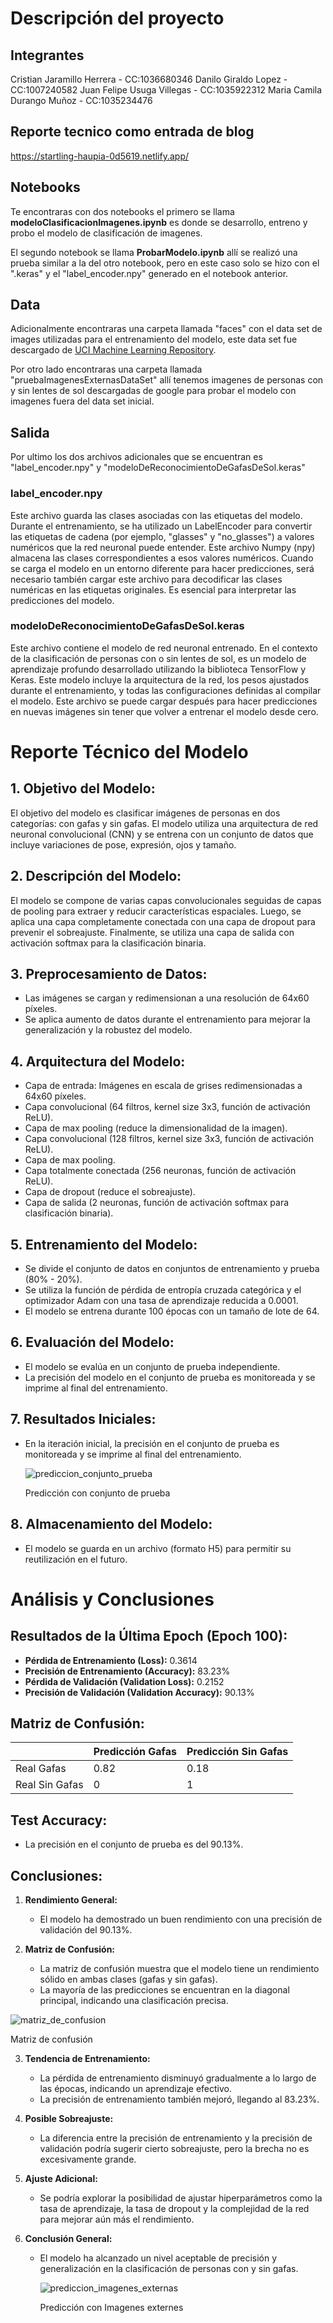 # Descripción del proyecto

## Integrantes
Cristian Jaramillo Herrera - CC:1036680346
Danilo Giraldo Lopez - CC:1007240582
Juan Felipe Usuga Villegas - CC:1035922312 
Maria Camila Durango Muñoz - CC:1035234476 


## Reporte tecnico como entrada de blog
https://startling-haupia-0d5619.netlify.app/


## Notebooks

Te encontraras con dos notebooks el primero se llama **modeloClasificacionImagenes.ipynb** es donde se desarrollo, entreno y probo el modelo de clasificación de imagenes.

El segundo notebook se llama **ProbarModelo.ipynb** allí se realizó una prueba similar a la del otro notebook, pero en este caso solo se hizo con el ".keras" y el "label_encoder.npy" generado en el notebook anterior.

## Data
Adicionalmente encontraras una carpeta llamada "faces" con el data set de images utilizadas para el entrenamiento del modelo, este data set fue descargado de [UCI Machine Learning Repository](https://archive.ics.uci.edu/ml/datasets/CMU+Face+Images).

Por otro lado encontraras una carpeta llamada "pruebaImagenesExternasDataSet" allí tenemos imagenes de personas con y sin lentes de sol descargadas de google para probar el modelo con imagenes fuera del data set inicial.

## Salida

Por ultimo los dos archivos adicionales que se encuentran es "label_encoder.npy" y "modeloDeReconocimientoDeGafasDeSol.keras"

### label_encoder.npy

Este archivo guarda las clases asociadas con las etiquetas del modelo. Durante el entrenamiento, se ha utilizado un LabelEncoder para convertir las etiquetas de cadena (por ejemplo, "glasses" y "no_glasses") a valores numéricos que la red neuronal puede entender. Este archivo Numpy (npy) almacena las clases correspondientes a esos valores numéricos. Cuando se carga el modelo en un entorno diferente para hacer predicciones, será necesario también cargar este archivo para decodificar las clases numéricas en las etiquetas originales. Es esencial para interpretar las predicciones del modelo.

### modeloDeReconocimientoDeGafasDeSol.keras

Este archivo contiene el modelo de red neuronal entrenado. En el contexto de la clasificación de personas con o sin lentes de sol, es un modelo de aprendizaje profundo desarrollado utilizando la biblioteca TensorFlow y Keras. Este modelo incluye la arquitectura de la red, los pesos ajustados durante el entrenamiento, y todas las configuraciones definidas al compilar el modelo. Este archivo se puede cargar después para hacer predicciones en nuevas imágenes sin tener que volver a entrenar el modelo desde cero.




# Reporte Técnico del Modelo

## 1. Objetivo del Modelo:

El objetivo del modelo es clasificar imágenes de personas en dos categorías: con gafas y sin gafas. El modelo utiliza una arquitectura de red neuronal convolucional (CNN) y se entrena con un conjunto de datos que incluye variaciones de pose, expresión, ojos y tamaño.

## 2. Descripción del Modelo:

El modelo se compone de varias capas convolucionales seguidas de capas de pooling para extraer y reducir características espaciales. Luego, se aplica una capa completamente conectada con una capa de dropout para prevenir el sobreajuste. Finalmente, se utiliza una capa de salida con activación softmax para la clasificación binaria.

## 3. Preprocesamiento de Datos:

- Las imágenes se cargan y redimensionan a una resolución de 64x60 píxeles.
- Se aplica aumento de datos durante el entrenamiento para mejorar la generalización y la robustez del modelo.

## 4. Arquitectura del Modelo:

- Capa de entrada: Imágenes en escala de grises redimensionadas a 64x60 píxeles.
- Capa convolucional (64 filtros, kernel size 3x3, función de activación ReLU).
- Capa de max pooling (reduce la dimensionalidad de la imagen).
- Capa convolucional (128 filtros, kernel size 3x3, función de activación ReLU).
- Capa de max pooling.
- Capa totalmente conectada (256 neuronas, función de activación ReLU).
- Capa de dropout (reduce el sobreajuste).
- Capa de salida (2 neuronas, función de activación softmax para clasificación binaria).

## 5. Entrenamiento del Modelo:

- Se divide el conjunto de datos en conjuntos de entrenamiento y prueba (80% - 20%).
- Se utiliza la función de pérdida de entropía cruzada categórica y el optimizador Adam con una tasa de aprendizaje reducida a 0.0001.
- El modelo se entrena durante 100 épocas con un tamaño de lote de 64.

## 6. Evaluación del Modelo:

- El modelo se evalúa en un conjunto de prueba independiente.
- La precisión del modelo en el conjunto de prueba es monitoreada y se imprime al final del entrenamiento.

## 7. Resultados Iniciales:

- En la iteración inicial, la precisión en el conjunto de prueba es monitoreada y se imprime al final del entrenamiento.

  ![prediccion_conjunto_prueba](https://github.com/crjahe26/clasificacion_imagenes/assets/45887686/aad0349f-fd74-4f44-85cf-857979732b80)
  
  Predicción con conjunto de prueba


## 8. Almacenamiento del Modelo:

- El modelo se guarda en un archivo (formato H5) para permitir su reutilización en el futuro.


# Análisis y Conclusiones

## Resultados de la Última Epoch (Epoch 100):

- **Pérdida de Entrenamiento (Loss):** 0.3614
- **Precisión de Entrenamiento (Accuracy):** 83.23%
- **Pérdida de Validación (Validation Loss):** 0.2152
- **Precisión de Validación (Validation Accuracy):** 90.13%

## Matriz de Confusión:

|               | Predicción Gafas | Predicción Sin Gafas |
|---------------|------------------|----------------------|
| Real Gafas    |       0.82       |         0.18         |
| Real Sin Gafas|        0         |           1          |



## Test Accuracy:

- La precisión en el conjunto de prueba es del 90.13%.

## Conclusiones:

1. **Rendimiento General:**
   - El modelo ha demostrado un buen rendimiento con una precisión de validación del 90.13%.

2. **Matriz de Confusión:**
   - La matriz de confusión muestra que el modelo tiene un rendimiento sólido en ambas clases (gafas y sin gafas).
   - La mayoría de las predicciones se encuentran en la diagonal principal, indicando una clasificación precisa.

  ![matriz_de_confusion](https://github.com/crjahe26/clasificacion_imagenes/assets/45887686/f69229dd-292a-49b7-a695-49c2d8eca43b)
  
  Matriz de confusión

3. **Tendencia de Entrenamiento:**
   - La pérdida de entrenamiento disminuyó gradualmente a lo largo de las épocas, indicando un aprendizaje efectivo.
   - La precisión de entrenamiento también mejoró, llegando al 83.23%.

4. **Posible Sobreajuste:**
   - La diferencia entre la precisión de entrenamiento y la precisión de validación podría sugerir cierto sobreajuste, pero la brecha no es excesivamente grande.

5. **Ajuste Adicional:**
   - Se podría explorar la posibilidad de ajustar hiperparámetros como la tasa de aprendizaje, la tasa de dropout y la complejidad de la red para mejorar aún más el rendimiento.

6. **Conclusión General:**
   - El modelo ha alcanzado un nivel aceptable de precisión y generalización en la clasificación de personas con y sin gafas.

     ![prediccion_imagenes_externas](https://github.com/crjahe26/clasificacion_imagenes/assets/45887686/6d5b18ff-a800-48d4-acbb-b4aca437483a)
     
     Predicción con Imagenes externes

